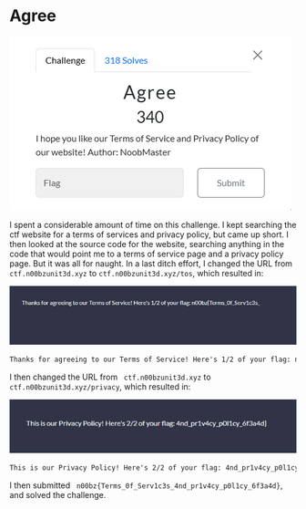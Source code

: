# Agree

![](../images/agree-part-1.png)

I spent a considerable amount of time on this challenge. I kept searching the ctf website for a terms of services and privacy policy, but came up short. I then looked at the source code for the website, searching anything in the code that would point me to a terms of service page and a privacy policy page. But it was all for naught. In a last ditch effort, I changed the URL from `ctf.n00bzunit3d.xyz` to `ctf.n00bzunit3d.xyz/tos`, which resulted in:

![](../images/agree-part-2.png)



```txt
Thanks for agreeing to our Terms of Service! Here's 1/2 of your flag: n00bz{Terms_0f_Serv1c3s_
```

I then changed the URL from ` ctf.n00bzunit3d.xyz` to ` ctf.n00bzunit3d.xyz/privacy`, which resulted in:

![](../images/agree-part-3.png)
 
```txt
This is our Privacy Policy! Here's 2/2 of your flag: 4nd_pr1v4cy_p0l1cy_6f3a4d}
```
I then submitted ` n00bz{Terms_0f_Serv1c3s_4nd_pr1v4cy_p0l1cy_6f3a4d}`, and solved the challenge.

